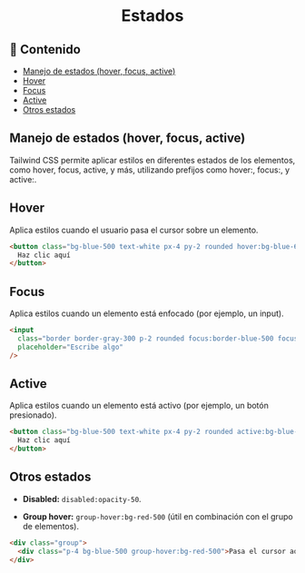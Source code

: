 <h1 align="center">Estados</h1>

<h2>📑 Contenido</h2>

- [Manejo de estados (hover, focus, active)](#manejo-de-estados-hover-focus-active)
- [Hover](#hover)
- [Focus](#focus)
- [Active](#active)
- [Otros estados](#otros-estados)

## Manejo de estados (hover, focus, active)

Tailwind CSS permite aplicar estilos en diferentes estados de los elementos, como hover, focus, active, y más, utilizando prefijos como hover:, focus:, y active:.

## Hover

Aplica estilos cuando el usuario pasa el cursor sobre un elemento.

```html
<button class="bg-blue-500 text-white px-4 py-2 rounded hover:bg-blue-600">
  Haz clic aquí
</button>
```

## Focus

Aplica estilos cuando un elemento está enfocado (por ejemplo, un input).

```html
<input
  class="border border-gray-300 p-2 rounded focus:border-blue-500 focus:ring-2 focus:ring-blue-200"
  placeholder="Escribe algo"
/>
```

## Active

Aplica estilos cuando un elemento está activo (por ejemplo, un botón presionado).

```html
<button class="bg-blue-500 text-white px-4 py-2 rounded active:bg-blue-700">
  Haz clic aquí
</button>
```

## Otros estados

- **Disabled:** `disabled:opacity-50`.

- **Group hover:** `group-hover:bg-red-500` (útil en combinación con el grupo de elementos).

```html
<div class="group">
  <div class="p-4 bg-blue-500 group-hover:bg-red-500">Pasa el cursor aquí</div>
</div>
```
